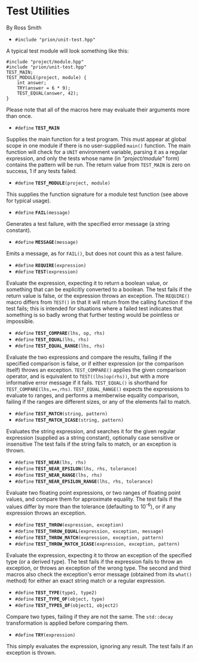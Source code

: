 # Test Utilities #

By Ross Smith

* `#include "prion/unit-test.hpp"`

A typical test module will look something like this:

    #include "project/module.hpp"
    #include "prion/unit-test.hpp"
    TEST_MAIN;
    TEST_MODULE(project, module) {
        int answer;
        TRY(answer = 6 * 9);
        TEST_EQUAL(answer, 42);
    }

Please note that all of the macros here may evaluate their arguments more than
once.

* `#define` **`TEST_MAIN`**

Supplies the main function for a test program. This must appear at global
scope in one module if there is no user-supplied `main()` function. The main
function will check for a `UNIT` environment variable, parsing it as a regular
expression, and only the tests whose name (in _"project/module"_ form)
contains the pattern will be run. The return value from `TEST_MAIN` is zero on
success, 1 if any tests failed.

* `#define` **`TEST_MODULE`**`(project, module)`

This supplies the function signature for a module test function (see above for
typical usage).

* `#define` **`FAIL`**`(message)`

Generates a test failure, with the specified error message (a string
constant).

* `#define` **`MESSAGE`**`(message)`

Emits a message, as for `FAIL()`, but does not count this as a test failure.

* `#define` **`REQUIRE`**`(expression)`
* `#define` **`TEST`**`(expression)`

Evaluate the expression, expecting it to return a boolean value, or something
that can be explicitly converted to a boolean. The test fails if the return
value is false, or the expression throws an exception. The `REQUIRE()` macro
differs from `TEST()` in that it will return from the calling function if the
test fails; this is intended for situations where a failed test indicates that
something is so badly wrong that further testing would be pointless or
impossible.

* `#define` **`TEST_COMPARE`**`(lhs, op, rhs)`
* `#define` **`TEST_EQUAL`**`(lhs, rhs)`
* `#define` **`TEST_EQUAL_RANGE`**`(lhs, rhs)`

Evaluate the two expressions and compare the results, failing if the specified
comparison is false, or if either expression (or the comparison itself) throws
an exception. `TEST_COMPARE()` applies the given comparison operator, and is
equivalent to `TEST((lhs)op(rhs))`, but with a more informative error message
if it fails. `TEST_EQUAL()` is shorthand for `TEST_COMPARE(lhs,==,rhs)`.
`TEST_EQUAL_RANGE()` expects the expressions to evaluate to ranges, and
performs a memberwise equality comparison, failing if the ranges are different
sizes, or any of the elements fail to match.

* `#define` **`TEST_MATCH`**`(string, pattern)`
* `#define` **`TEST_MATCH_ICASE`**`(string, pattern)`

Evaluates the string expression, and searches it for the given regular
expression (supplied as a string constant), optionally case sensitive or
insensitive The test fails if the string fails to match, or an exception is
thrown.

* `#define` **`TEST_NEAR`**`(lhs, rhs)`
* `#define` **`TEST_NEAR_EPSILON`**`(lhs, rhs, tolerance)`
* `#define` **`TEST_NEAR_RANGE`**`(lhs, rhs)`
* `#define` **`TEST_NEAR_EPSILON_RANGE`**`(lhs, rhs, tolerance)`

Evaluate two floating point expressions, or two ranges of floating point
values, and compare them for approximate equality. The test fails if the
values differ by more than the tolerance (defaulting to 10<sup>-6</sup>), or
if any expression throws an exception.

* `#define` **`TEST_THROW`**`(expression, exception)`
* `#define` **`TEST_THROW_EQUAL`**`(expression, exception, message)`
* `#define` **`TEST_THROW_MATCH`**`(expression, exception, pattern)`
* `#define` **`TEST_THROW_MATCH_ICASE`**`(expression, exception, pattern)`

Evaluate the expression, expecting it to throw an exception of the specified
type (or a derived type). The test fails if the expression fails to throw an
exception, or throws an exception of the wrong type. The second and third
macros also check the exception's error message (obtained from its `what()`
method) for either an exact string match or a regular expression.

* `#define` **`TEST_TYPE`**`(type1, type2)`
* `#define` **`TEST_TYPE_OF`**`(object, type)`
* `#define` **`TEST_TYPES_OF`**`(object1, object2)`

Compare two types, failing if they are not the same. The `std::decay`
transformation is applied before comparing them.

* `#define` **`TRY`**`(expression)`

This simply evaluates the expression, ignoring any result. The test fails if
an exception is thrown.
